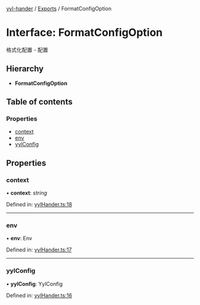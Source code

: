 [yyl-hander](../README.md) / [Exports](../modules.md) / FormatConfigOption

# Interface: FormatConfigOption

格式化配置 - 配置

## Hierarchy

* **FormatConfigOption**

## Table of contents

### Properties

- [context](formatconfigoption.md#context)
- [env](formatconfigoption.md#env)
- [yylConfig](formatconfigoption.md#yylconfig)

## Properties

### context

• **context**: *string*

Defined in: [yylHander.ts:18](https://github.com/jackness1208/yyl-hander/blob/3bfd810/src/yylHander.ts#L18)

___

### env

• **env**: Env

Defined in: [yylHander.ts:17](https://github.com/jackness1208/yyl-hander/blob/3bfd810/src/yylHander.ts#L17)

___

### yylConfig

• **yylConfig**: YylConfig

Defined in: [yylHander.ts:16](https://github.com/jackness1208/yyl-hander/blob/3bfd810/src/yylHander.ts#L16)
